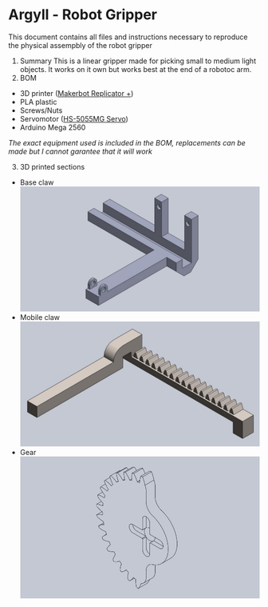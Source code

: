 # Argyll - Robot Gripper
This document contains all files and instructions necessary to reproduce the physical assempbly of the robot gripper
1. Summary
  This is a linear gripper made for picking small to medium light objects. It works on it own but works best at the end of a robotoc arm.
2. BOM
  - 3D printer ([Makerbot Replicator +](https://www.makerbot.com/3d-printers/replicator/))
  - PLA plastic
  - Screws/Nuts
  - Servomotor ([HS-5055MG Servo](https://www.servocity.com/hs-5055mg-servo))
  - Arduino Mega 2560
  
  *The exact equipment used is included in the BOM, replacements can be made but I cannot garantee that it will work*
  
3. 3D printed sections
  - Base claw
  ![Base claw](https://github.com/charles-maheu/Argyll---developement/blob/master/Robot%20gripper/Annotation%202020-02-25%20154630.jpg)
  - Mobile claw
  ![Image](https://github.com/charles-maheu/Argyll---developement/blob/master/Robot%20gripper/Annotation%202020-02-25%20154309.jpg)
  - Gear
  ![Gear](https://github.com/charles-maheu/Argyll---developement/blob/master/Robot%20gripper/Annotation%202020-02-25%20154752.jpg)

